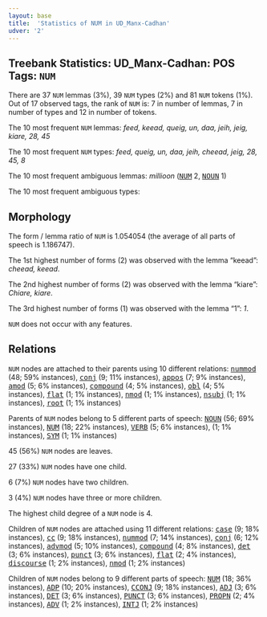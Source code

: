 ```yaml
---
layout: base
title:  'Statistics of NUM in UD_Manx-Cadhan'
udver: '2'
---
```


## Treebank Statistics: UD_Manx-Cadhan: POS Tags: `NUM`

There are 37 `NUM` lemmas (3%), 39 `NUM` types (2%) and 81 `NUM` tokens (1%).
Out of 17 observed tags, the rank of `NUM` is: 7 in number of lemmas, 7 in number of types and 12 in number of tokens.

The 10 most frequent `NUM` lemmas: <em>feed, keead, queig, un, daa, jeih, jeig, kiare, 28, 45</em>

The 10 most frequent `NUM` types:  <em>feed, queig, un, daa, jeih, cheead, jeig, 28, 45, 8</em>

The 10 most frequent ambiguous lemmas: <em>millioon</em> (<tt><a href="gv_cadhan-pos-NUM.html">NUM</a></tt> 2, <tt><a href="gv_cadhan-pos-NOUN.html">NOUN</a></tt> 1)

The 10 most frequent ambiguous types:  



## Morphology

The form / lemma ratio of `NUM` is 1.054054 (the average of all parts of speech is 1.186747).

The 1st highest number of forms (2) was observed with the lemma “keead”: <em>cheead, keead</em>.

The 2nd highest number of forms (2) was observed with the lemma “kiare”: <em>Chiare, kiare</em>.

The 3rd highest number of forms (1) was observed with the lemma “1”: <em>1</em>.

`NUM` does not occur with any features.


## Relations

`NUM` nodes are attached to their parents using 10 different relations: <tt><a href="gv_cadhan-dep-nummod.html">nummod</a></tt> (48; 59% instances), <tt><a href="gv_cadhan-dep-conj.html">conj</a></tt> (9; 11% instances), <tt><a href="gv_cadhan-dep-appos.html">appos</a></tt> (7; 9% instances), <tt><a href="gv_cadhan-dep-amod.html">amod</a></tt> (5; 6% instances), <tt><a href="gv_cadhan-dep-compound.html">compound</a></tt> (4; 5% instances), <tt><a href="gv_cadhan-dep-obl.html">obl</a></tt> (4; 5% instances), <tt><a href="gv_cadhan-dep-flat.html">flat</a></tt> (1; 1% instances), <tt><a href="gv_cadhan-dep-nmod.html">nmod</a></tt> (1; 1% instances), <tt><a href="gv_cadhan-dep-nsubj.html">nsubj</a></tt> (1; 1% instances), <tt><a href="gv_cadhan-dep-root.html">root</a></tt> (1; 1% instances)

Parents of `NUM` nodes belong to 5 different parts of speech: <tt><a href="gv_cadhan-pos-NOUN.html">NOUN</a></tt> (56; 69% instances), <tt><a href="gv_cadhan-pos-NUM.html">NUM</a></tt> (18; 22% instances), <tt><a href="gv_cadhan-pos-VERB.html">VERB</a></tt> (5; 6% instances),  (1; 1% instances), <tt><a href="gv_cadhan-pos-SYM.html">SYM</a></tt> (1; 1% instances)

45 (56%) `NUM` nodes are leaves.

27 (33%) `NUM` nodes have one child.

6 (7%) `NUM` nodes have two children.

3 (4%) `NUM` nodes have three or more children.

The highest child degree of a `NUM` node is 4.

Children of `NUM` nodes are attached using 11 different relations: <tt><a href="gv_cadhan-dep-case.html">case</a></tt> (9; 18% instances), <tt><a href="gv_cadhan-dep-cc.html">cc</a></tt> (9; 18% instances), <tt><a href="gv_cadhan-dep-nummod.html">nummod</a></tt> (7; 14% instances), <tt><a href="gv_cadhan-dep-conj.html">conj</a></tt> (6; 12% instances), <tt><a href="gv_cadhan-dep-advmod.html">advmod</a></tt> (5; 10% instances), <tt><a href="gv_cadhan-dep-compound.html">compound</a></tt> (4; 8% instances), <tt><a href="gv_cadhan-dep-det.html">det</a></tt> (3; 6% instances), <tt><a href="gv_cadhan-dep-punct.html">punct</a></tt> (3; 6% instances), <tt><a href="gv_cadhan-dep-flat.html">flat</a></tt> (2; 4% instances), <tt><a href="gv_cadhan-dep-discourse.html">discourse</a></tt> (1; 2% instances), <tt><a href="gv_cadhan-dep-nmod.html">nmod</a></tt> (1; 2% instances)

Children of `NUM` nodes belong to 9 different parts of speech: <tt><a href="gv_cadhan-pos-NUM.html">NUM</a></tt> (18; 36% instances), <tt><a href="gv_cadhan-pos-ADP.html">ADP</a></tt> (10; 20% instances), <tt><a href="gv_cadhan-pos-CCONJ.html">CCONJ</a></tt> (9; 18% instances), <tt><a href="gv_cadhan-pos-ADJ.html">ADJ</a></tt> (3; 6% instances), <tt><a href="gv_cadhan-pos-DET.html">DET</a></tt> (3; 6% instances), <tt><a href="gv_cadhan-pos-PUNCT.html">PUNCT</a></tt> (3; 6% instances), <tt><a href="gv_cadhan-pos-PROPN.html">PROPN</a></tt> (2; 4% instances), <tt><a href="gv_cadhan-pos-ADV.html">ADV</a></tt> (1; 2% instances), <tt><a href="gv_cadhan-pos-INTJ.html">INTJ</a></tt> (1; 2% instances)

